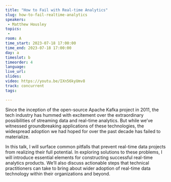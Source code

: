 ```yaml
---
title: "How to Fail with Real-time Analytics"
slug: how-to-fail-realtime-analytics
speakers:
 - Matthew Housley
topics:
 - 
room: A
time_start: 2023-07-18 17:00:00
time_end: 2023-07-18 17:00:00
day: a
timeslot: b
timeorder: 4
language: 
live_url: 
slides: 
video: https://youtu.be/IXn56kyUmv8
track: concurrent
tags:

---
```


Since the inception of the open-source Apache Kafka project in 2011, the tech industry has hummed with excitement over the extraordinary possibilities of streaming data and real-time analytics. But while we’ve witnessed groundbreaking applications of these technologies, the widespread adoption we had hoped for over the past decade has failed to materialize.

In this talk, I will surface common pitfalls that prevent real-time data projects from realizing their full potential. In exploring solutions to these problems, I will introduce essential elements for constructing successful real-time analytics products. We’ll also discuss actionable steps that technical practitioners can take to bring about wider adoption of real-time data technology within their organizations and beyond.
